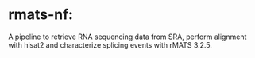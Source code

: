 # rmats-nf: 

A pipeline to retrieve RNA sequencing data from SRA, perform alignment with hisat2 and characterize splicing events with rMATS 3.2.5.
